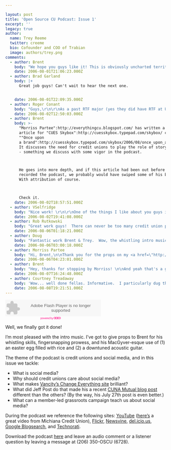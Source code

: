 ```yaml
---

layout: post
title: 'Open Source CU Podcast: Issue 1'
excerpt: ''
legacy: true
author:
  name: Trey Reeme
  twitter: creeme
  bio: Cofounder and COO of Trabian
  image: authors/trey.png
comments:
  - author: Brent
    body: "We hope you guys like it! This is obviously uncharted territory for us, and we're looking forward to how this plays out.\r\n\r\nOn another note, \"Odeo\":http://www.odeo.com, the site we're running this first podcast through, is giving us some problems. We'd like to find a site that effectively hosts our podcasts and creates a feed for us for free...because we're cheap.\r\n\r\nAnd because of the problems, we haven't been able to set up the feed in iTunes. This problem will hopefully be remedied soon.\r\n\r\nIf anyone has any ideas, let us know. \r\n\r\nCall the audio comment line, because we're seriously going to be so excited the moment we get a call through that thing."
    date: 2006-08-01T21:06:23.000Z
  - author: Brad Garland
    body: |+
      Great job guys! Can't wait to hear the next one.


    date: 2006-08-01T22:09:35.000Z
  - author: Roger Conant
    body: "Guys,\r\n\r\nAs a past RTF major (yes they did have RTF at UT way back then), the real AH-HA for me about the net is that it puts everyone in broadcast!  Back when, you had to have a lot of money AND know someone to get exposure like that.  I love it!  "
    date: 2006-08-02T12:50:03.000Z
  - author: Brent
    body: >-
      "Morriss Partee":http://everythingcu.blogspot.com/ has written a nice
      article for "CUES Skybox":http://cuesskybox.typepad.com/skybox/ called
      ""Once upon
      a brand":http://cuesskybox.typepad.com/skybox/2006/08/once_upon_a_bra.html."
      It discusses the need for credit unions to play the role of story-teller
      - something we discuss with some vigor in the podcast.



      He goes into more depth, and if this article had been out before we
      recorded the podcast, we probably would have swiped some of his brilliance.
      With attribution of course.



      Check it.
    date: 2006-08-02T18:57:51.000Z
  - author: VSelfridge
    body: "Nice work! \r\n\r\nOne of the things I like about you guys is that you very passionately walk the talk... \r\n\r\nRefreshing! \r\n\r\nKeep those crazy ideas coming. "
    date: 2006-08-02T19:41:08.000Z
  - author: Rob Rutkowski
    body: "Great work guys!  There can never be too many credit union podcasts.  To answer your question on distribution, you are going to be hard pressed to find a free one.  However, Libsyn is almost free at $5/mo.  That's what we use to distribute Current Issues in Credit Unions.  People will be able to easily download your show, put it on their mp3 players, subscribe to it in iTunes or just burn it to a cd.  I highly recommend Libsyn."
    date: 2006-08-06T01:18:21.000Z
  - author: Doug
    body: "Fantastic work Brent & Trey.  Wow, the whistling intro music is awesome.  Reminds me a bit of the Andy Griffith show.  \n\nMy favorite line, \"It is not about how many people you reach, but instead about reaching the right people\" or something like that.  Amen.  \n\nI also like the need to search for and crave raw feedback and then the need to respond. \n\nThanks guys.  "
    date: 2006-08-06T03:00:18.000Z
  - author: Morriss Partee
    body: "Hi, Brent,\n\nThank you for the props on my <a href=\"http://cuesskybox.typepad.com/skybox/2006/08/once_upon_a_bra.html\">Once Upon a Brand</a> article. \n\nI'd like to clarify the \"role of story-teller\" statement. It's not that credit unions need to become spinner of yarns. It's that credit unions must do two things to assure the future of their organizations. 1.) They must discover their unique story that is different from all other credit unions, and tell that story throughout everything that they do. (That means that when a member withdraws cash from an ATM they've had an experience that furthers the CU's brand, not that they've been bombarded with five paragraphs of prose.) 2.) They must never put profit nor efficiency ahead of their story. Of course credit unions must be profitable and efficient. But not at the expense of subverting their story. Otherwise, we're nothing more than a (temporarily) tax-exempt bank. \n\nToo many credit unions have forgotten their story, or else don't realize how vitally important their story is today. That's why we are holding the <a href=\"http://www.everythingcumarketing.com/branding/index.cfm?fuseaction=OnceUponHome\">Triple-B: Once Upon a Brand</a> event in Baltimore next month: to rediscover our story's relevance in today's world in order to build a powerhouse brand. \n\nThe good news: The size of an organization has nothing whatsoever to do with having a great story/brand. A big credit union can have a great brand or a lousy brand just as a small credit union can have a great brand or a lousy brand.\n\nI'm looking forward to checking out the podcast! Can't wait to hear the info on it."
    date: 2006-08-06T04:23:01.000Z
  - author: Brent
    body: "Hey, thanks for stopping by Morriss! \n\nAnd yeah that's a good call - the bottom line of good story-telling (for a business, not for a parent) is that instead of product-focused communication, or even brand-focused communication, consumers need experience-focused communication.\n\nMake yourself relevant in their lives, instead of just their 1 o'clock trip to the deposit line.\n\nLet us know how \"the Branding, Bonding & Brew conference\":http://www.everythingcumarketing.com/branding/index.cfm?fuseaction=OnceUponHome goes. We expect a hilarious drunk-dial on the Open Source CU comments line out of you.\n\n"
    date: 2006-08-07T16:24:48.000Z
  - author: Courtney Treadaway
    body: 'Wow... well done fellas. Informative.  I particularly dug the "People are empowered to choose what they listen to so you have to speak in their terms."  comment'
    date: 2006-08-08T19:21:51.000Z
---
```


<embed src="http://www.odeo.com/flash/audio_player_standard_gray.swf" quality="high" width="300" height="52" name="audio_player_standard_gray" align="middle" allowScriptAccess="always" wmode="transparent"  type="application/x-shockwave-flash" flashvars="audio_id=1597742&#38;valid_sample_rate=true&#38;external_url=http://brent.trabian.com/oscu/Open_Source_CU-Credit_Union_Podcast-1.mp3" pluginspage="http://www.macromedia.com/go/getflashplayer" /></embed><br /><a style="font-size: 9px; padding-left: 110px; color: #f39; letter-spacing: -1px; text-decoration: none" href="http://odeo.com/audio/1597742/view">powered by <strong><span class="caps">ODEO</span></strong></a>
<p>Well, we finally got it done!</p>
<p>I&#8217;m most pleased with the intro music.  I&#8217;ve got to give props to Brent for his whistling skills, fingersnapping prowess, and his MacGyver-esque use of (1) an easter egg filled with rice and (2) a downtuned acoustic guitar.</p>
<p>The theme of the podcast is credit unions and social media, and in this issue we tackle:</p>
<ul>
<li>What is social media?</li>
<li>Why should credit unions care about social media?</li>
<li>What makes <a href="http://www.changeeverything.ca">Vancity&#8217;s Change Everything site</a> brilliant?</li>
<li>What did Jeff Post do that made his a recent <a href="http://www.cunamutual.com/cmg/freeFormDetail/0,1248,14516,00.html"><span class="caps">CUNA</span> Mutual blog post</a> different than the others?  (By the way, his July 27th post is even better.)</li>
<li>What can a member-led grassroots campaign teach us about social media?</li>
</ul>
<p>During the podcast we reference the following sites: <a href="http://www.youtube.com">YouTube</a> (<a href="http://www.youtube.com/watch?v=H2CQn_NK7Ws&#38;NR">here&#8217;s</a> a great video from Michiana Credit Union), <a href="http://www.flickr.com/photos/trabian">Flickr</a>, <a href="http://www.newsvine.com/">Newsvine</a>, <a href="http://del.icio.us">del.icio.us</a>, <a href="http://blogsearch.google.com">Google Blogsearch</a>, and <a href="http://www.technorati.com">Technorati</a>.</p>
<p>Download the podcast <a href="http://brent.trabian.com/oscu/Open_Source_CU-Credit_Union_Podcast-1.mp3">here</a> and leave an audio comment or a listener question by leaving a message at (206) 350-OSCU (6728).</p>